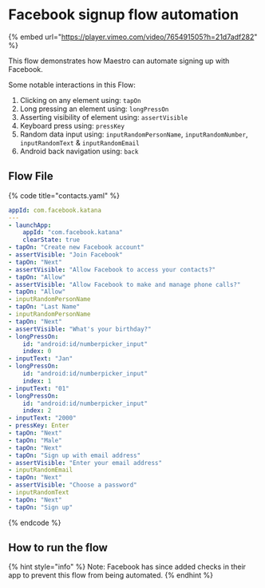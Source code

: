 # Facebook signup flow automation

{% embed url="https://player.vimeo.com/video/765491505?h=21d7adf282" %}

This flow demonstrates how Maestro can automate signing up with Facebook.

Some notable interactions in this Flow:

1. Clicking on any element using: `tapOn`
2. Long pressing an element using: `longPressOn`
3. Asserting visibility of element using: `assertVisible`
4. Keyboard press using: `pressKey`
5. Random data input using: `inputRandomPersonName`, `inputRandomNumber`, `inputRandomText` & `inputRandomEmail`
6. Android back navigation using: `back`

## **Flow File**

{% code title="contacts.yaml" %}
```yaml
appId: com.facebook.katana
---
- launchApp:
    appId: "com.facebook.katana"
    clearState: true
- tapOn: "Create new Facebook account"
- assertVisible: "Join Facebook"
- tapOn: "Next"
- assertVisible: "Allow Facebook to access your contacts?"
- tapOn: "Allow"
- assertVisible: "Allow Facebook to make and manage phone calls?"
- tapOn: "Allow"
- inputRandomPersonName
- tapOn: "Last Name"
- inputRandomPersonName
- tapOn: "Next"
- assertVisible: "What's your birthday?"
- longPressOn:
    id: "android:id/numberpicker_input"
    index: 0
- inputText: "Jan"
- longPressOn:
    id: "android:id/numberpicker_input"
    index: 1
- inputText: "01"
- longPressOn:
    id: "android:id/numberpicker_input"
    index: 2
- inputText: "2000"
- pressKey: Enter
- tapOn: "Next"
- tapOn: "Male"
- tapOn: "Next"
- tapOn: "Sign up with email address"
- assertVisible: "Enter your email address"
- inputRandomEmail
- tapOn: "Next"
- assertVisible: "Choose a password"
- inputRandomText
- tapOn: "Next"
- tapOn: "Sign up"
```
{% endcode %}

## **How to run the flow**

{% hint style="info" %}
Note: Facebook has since added checks in their app to prevent this flow from being automated.
{% endhint %}
